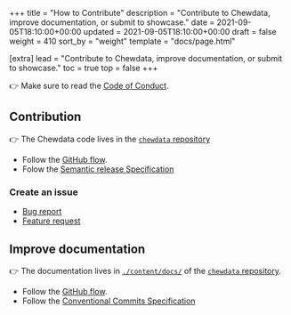 +++
title = "How to Contribute"
description = "Contribute to Chewdata, improve documentation, or submit to showcase."
date = 2021-09-05T18:10:00+00:00
updated = 2021-09-05T18:10:00+00:00
draft = false
weight = 410
sort_by = "weight"
template = "docs/page.html"

[extra]
lead = "Contribute to Chewdata, improve documentation, or submit to showcase."
toc = true
top = false
+++

👉 Make sure to read the [Code of Conduct](../code-of-conduct/).

## Contribution

👉 The Chewdata code lives in the [`chewdata` repository](https://github.com/jmfiaschi/chewdata)

- Follow the [GitHub flow](https://guides.github.com/introduction/flow/).
- Folow the [Semantic release Specification](https://semantic-release.gitbook.io/semantic-release/)
<!-- - Follow the [Conventional Commits Specification](https://www.conventionalcommits.org/en/v1.0.0/) -->

### Create an issue

- [Bug report](https://github.com/jmfiaschi/chewdata/issues/new?template=bug-report---.md)
- [Feature request](https://github.com/jmfiaschi/chewdata/issues/new?template=feature-request---.md)

## Improve documentation

👉 The documentation lives in [`./content/docs/`](https://github.com/jmfiaschi/chewdata/tree/master/docs/content/docs)
of the [`chewdata` repository](https://github.com/jmfiaschi/chewdata/tree/master/docs).

- Follow the [GitHub flow](https://guides.github.com/introduction/flow/).
- Follow the [Conventional Commits Specification](https://www.conventionalcommits.org/en/v1.0.0/)
